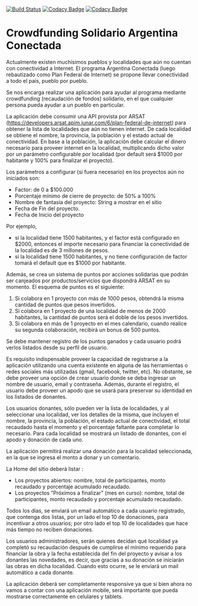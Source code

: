 [![Build Status](https://travis-ci.org/DesApp2020c2gN/DesApp2020c2gN.svg?branch=master)](https://travis-ci.org/DesApp2020c2gN/DesApp2020c2gN)
[![Codacy Badge](https://app.codacy.com/project/badge/Grade/bd5c2c52b7b94186aef44154fc6b9c50)](https://www.codacy.com/gh/DesApp2020c2gN/DesApp2020c2gN?utm_source=github.com&amp;utm_medium=referral&amp;utm_content=DesApp2020c2gN/DesApp2020c2gN&amp;utm_campaign=Badge_Grade)
[![Codacy Badge](https://app.codacy.com/project/badge/Coverage/bd5c2c52b7b94186aef44154fc6b9c50)](https://www.codacy.com/gh/DesApp2020c2gN/DesApp2020c2gN?utm_source=github.com&utm_medium=referral&utm_content=DesApp2020c2gN/DesApp2020c2gN&utm_campaign=Badge_Coverage)

# Crowdfunding Solidario Argentina Conectada

Actualmente existen muchísimos pueblos y localidades que aún no cuentan con conectividad a Internet. El programa Argentina Conectada (luego rebautizado como Plan Federal de Internet) se propone llevar conectividad a todo el país, pueblo por pueblo.

Se nos encarga realizar una aplicación para ayudar al programa mediante crowdfunding (recaudación de fondos) solidario, en el que cualquier persona pueda ayudar a un pueblo en particular.

La aplicación debe consumir una API provista por ARSAT (https://developers.arsat.apim.junar.com/6/plan-federal-de-internet) para obtener la lista de localidades que aún no tienen internet. De cada localidad se obtiene el nombre, la provincia, la población y el estado actual de conectividad. En base a la población, la aplicación debe calcular el dinero necesario para proveer internet en la localidad, multiplicando dicho valor por un parámetro configurable por localidad (por default será $1000 por habitante y 100% para finalizar el proyecto).

Los parámetros a configurar (si fuera necesario) en los proyectos aún no iniciados son:
- Factor: de 0 a $100.000
- Porcentaje mínimo de cierre de proyecto: de 50% a 100%
- Nombre de fantasía del proyecto: String a mostrar en el sitio
- Fecha de Fin del proyecto.
- Fecha de Inicio del proyecto

Por ejemplo, 
- si la localidad tiene 1500 habitantes, y el factor está configurado en $2000, entonces el importe necesario para financiar la conectividad de la localidad es de 3 millones de pesos.
- si la localidad tiene 1500 habitantes, y no tiene configuración de factor tomará el default que es $1000 por habitante.

Además, se crea un sistema de puntos por acciones solidarias que podrán ser canjeados por productos/servicios que dispondrá ARSAT en su momento. El esquema de puntos es el siguiente:
1) Si colabora en 1 proyecto con más de 1000 pesos, obtendrá la misma cantidad de puntos que pesos invertidos.
2) Si colabora en 1 proyecto de una localidad de menos de 2000 habitantes, la cantidad de puntos será el doble de los pesos invertidos.
3) Si colabora en más de 1 proyecto en el mes calendario, cuando realice su segunda colaboración, recibirá un bonus de 500 puntos.

Se debe mantener registro de los puntos ganados y cada usuario podrá verlos listados desde su perfil de usuario.

Es requisito indispensable proveer la capacidad de registrarse a la aplicación utilizando una cuenta existente en alguna de las herramientas o redes sociales más utilizadas (gmail, facebook, twitter, etc). No obstante, se debe proveer una opción de crear usuario donde se deba ingresar un nombre de usuario, email y contraseña. Además, durante el registro, el usuario debe proveer un apodo que se usará para preservar su identidad en los listados de donantes.

Los usuarios donantes, sólo pueden ver la lista de localidades, y al seleccionar una localidad, ver los detalles de la misma, que incluyen el nombre, la provincia, la población, el estado actual de conectividad, el total recaudado hasta el momento y el porcentaje faltante para completar lo necesario. Para cada localidad se mostrará un listado de donantes, con el apodo y donación de cada uno.

La aplicación permitirá realizar una donación para la localidad seleccionada, en la que se ingresa el monto a donar y un comentario.

La Home del sitio deberá listar :
- Los proyectos abiertos: nombre, total de participantes, monto recaudado y porcentaje acumulado recaudado.
- Los proyectos “Próximos a finalizar” (mes en curso):  nombre, total de participantes, monto recaudado y porcentaje acumulado recaudado.

Todos los días, se enviará un email automático a cada usuario registrado, que contenga dos listas, por un lado el top 10 de donaciones, para incentivar a otros usuarios; por otro lado el top 10 de localidades que hace más tiempo no reciben donaciones.

Los usuarios administradores, serán quienes decidan qué localidad ya completó su recaudación después de cumplirse el mínimo requerido para financiar la obra y la fecha establecida del fin del proyecto y avisar a los donantes las novedades, es decir, que gracias a su donación se iniciarán las obras en dicha localidad. Cuando esto ocurre, se le enviará un mail automático a cada donante.

La aplicación deberá ser completamente responsive ya que si bien ahora no vamos a contar con una aplicación mobile, será importante que pueda mostrarse correctamente en celulares y tablets.

